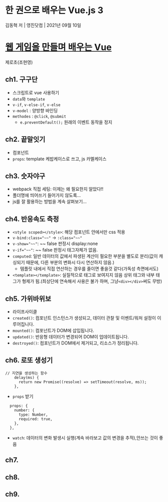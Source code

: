 # 한 권으로 배우는 Vue.js 3

김동혁 저 | 영진닷컴 | 2021년 09월 10일

# [웹 게임을 만들며 배우는 Vue](https://www.inflearn.com/course/web-game-vue/dashboard)

제로초(조현영)

## ch1. 구구단

- 스크립트로 vue 사용하기
- `data`와 `template`
- `v-if`, `v-else-if`, `v-else`
- `v-model` : 양방향 바인딩
- `methodes` : `@click`, `@submit`
  - `e.preventDefault();` 원래의 이벤트 동작을 정지

## ch2. 끝말잇기

- 컴포넌트
- `props`: template 케밥케이스로 쓰고, js 카멜케이스

## ch3. 숫자야구

- webpack 직접 세팅: 이제는 왜 필요한지 알았다!!
- 폴더명에 띄어쓰기 들어가지 않도록...
- js를 잘 활용하는 방법을 계속 살펴보기...

## ch4. 반응속도 측정

- `<style scoped></style>`: 해당 컴포넌트 안에서만 css 적용
- `v-bind:class="~~"` -> `:class="~~"`
- `v-show="~~"`: ~~ false 판정시 display:none
- `v-if="~~"`: ~~ false 판정시 태그자체가 없음.
- `computed`: 일반 데이터의 값에서 파생된 계산이 필요한 부분을 별도로 분리(값이 캐싱되기 때문에, 다른 부분의 변화시 다시 연산하지 않음.)
  - 템플릿 내에서 직접 연산하는 경우를 줄이면 좋을것 같다(가독성 측면에서도)
- `<template></template>`: 실질적으로 태그로 보여지지 않음 상위 태그와 내부 태그가 형제가 됨.(최상단에 연속해서 사용은 불가 하며, 그냥`<div></div>`써도 무방)

## ch5. 가위바위보

- 라이프사이클
- `created()`: 컴포넌트 인스턴스가 생성되고, 데이터 관찰 및 이벤트/워처 설정이 이루어집니다.
- `mounted()`: 컴포넌트가 DOM에 삽입됩니다.
- `updated()`: 반응형 데이터가 변경되어 DOM이 업데이트됩니다.
- `destroyed()`: 컴포넌트가 DOM에서 제거되고, 리소스가 정리됩니다.

## ch6. 로또 생성기

```
// 지연을 생성하는 함수
    delay(ms) {
      return new Promise((resolve) => setTimeout(resolve, ms));
    },
```

- `props` 받기

```
  props: {
    number: {
      type: Number,
      required: true,
    },
  },
```

- `watch`: 데이터의 변화 발생시 실행(계속 바라보고 값의 변경을 추적),안쓰는 것이 좋음

## ch7.

## ch8.

## ch9.
